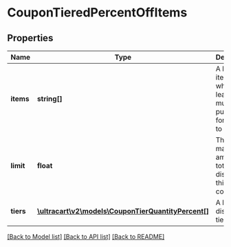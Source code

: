 # CouponTieredPercentOffItems

## Properties
Name | Type | Description | Notes
------------ | ------------- | ------------- | -------------
**items** | **string[]** | A list of items of which at least one must be purchased for coupon to be valid. | [optional] 
**limit** | **float** | The maximum amount of total discount by this coupon. | [optional] 
**tiers** | [**\ultracart\v2\models\CouponTierQuantityPercent[]**](CouponTierQuantityPercent.md) | A list of discount tiers. | [optional] 

[[Back to Model list]](../README.md#documentation-for-models) [[Back to API list]](../README.md#documentation-for-api-endpoints) [[Back to README]](../README.md)



